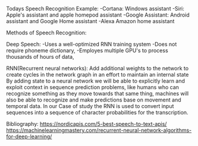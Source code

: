 Todays Speech Recognition Example:
-Cortana: Windows assistant
-Siri:    Apple's assistant and apple homepod assistant
-Google Assistant: Android assistant and Google Home assistant
-Alexa    Amazon home assistant


Methods of Speech Recognition:
  
  
  Deep Speech:
-Uses a well-optimized RNN training system
-Does not require phoneme dictionary,
-Employes multiple GPU's to process thousands of hours of data,
  


RNN(Recurrent neural networks):
Add additional weights to the network to create cycles in the network graph in an effort to maintain an internal state
By adding state to a neural network we will be able to explicitly learn and exploit context in sequence prediction problems,
like humans who can recognize something as they move towards that same thing, machines will also be able to recognize and make predictions base on movement and temporal data. 
In our Case of study the RNN is used to convert input sequences into a sequence of character probabilities for the transcription.

Bibliography:
https://nordicapis.com/5-best-speech-to-text-apis/
https://machinelearningmastery.com/recurrent-neural-network-algorithms-for-deep-learning/
